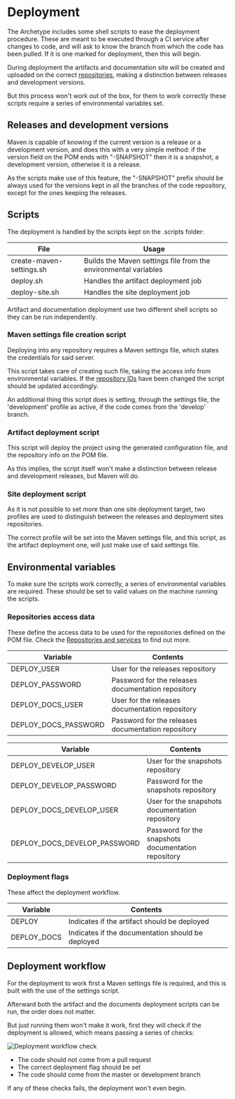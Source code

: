 # Deployment

The Archetype includes some shell scripts to ease the deployment procedure. These are meant to be executed through a CI service after changes to code, and will ask to know the branch from which the code has been pulled. If it is one marked for deployment, then this will begin.

During deployment the artifacts and documentation site will be created and uploaded on the correct [repositories][repositories], making a distinction between releases and development versions.

But this process won't work out of the box, for them to work correctly these scripts require a series of environmental variables set.

## Releases and development versions

Maven is capable of knowing if the current version is a release or a development version, and does this with a very simple method: if the version field on the POM ends with "-SNAPSHOT" then it is a snapshot, a development version, otherwise it is a release.

As the scripts make use of this feature, the "-SNAPSHOT" prefix should be always used for the versions kept in all the branches of the code repository, except for the ones keeping the releases.

## Scripts

The deployment is handled by the scripts kept on the .scripts folder:

|File|Usage|
|---|---|
|create-maven-settings.sh|Builds the Maven settings file from the environmental variables|
|deploy.sh|Handles the artifact deployment job|
|deploy-site.sh|Handles the site deployment job|

Artifact and documentation deployment use two different shell scripts so they can be run independently.

### Maven settings file creation script

Deploying into any repository requires a Maven settings file, which states the credentials for said server.

This script takes care of creating such file, taking the access info from environmental variables. If the [repository IDs](./repos.html#Repository_IDs) have been changed the script should be updated accordingly.

An additional thing this script does is setting, through the settings file, the 'development' profile as active, if the code comes from the 'develop' branch.

### Artifact deployment script

This script will deploy the project using the generated configuration file, and the repository info on the POM file.

As this implies, the script itself won't make a distinction between release and development releases, but Maven will do.

### Site deployment script

As it is not possible to set more than one site deployment target, two profiles are used to distinguish between the releases and deployment sites repositories.

The correct profile will be set into the Maven settings file, and this script, as the artifact deployment one, will just make use of said settings file.

## Environmental variables

To make sure the scripts work correctly, a series of environmental variables are required. These should be set to valid values on the machine running the scripts.

### Repositories access data

These define the access data to be used for the repositories defined on the POM file. Check the [Repositories and services](./repos.html) to find out more.

|Variable|Contents|
|---|---|
|DEPLOY\_USER|User for the releases repository|
|DEPLOY\_PASSWORD|Password for the releases documentation repository|
|DEPLOY\_DOCS\_USER|User for the releases documentation repository|
|DEPLOY\_DOCS\_PASSWORD|Password for the releases documentation repository|

|Variable|Contents|
|---|---|
|DEPLOY\_DEVELOP\_USER|User for the snapshots repository|
|DEPLOY\_DEVELOP\_PASSWORD|Password for the snapshots repository|
|DEPLOY\_DOCS\_DEVELOP\_USER|User for the snapshots documentation repository|
|DEPLOY\_DOCS\_DEVELOP\_PASSWORD|Password for the snapshots documentation repository|

### Deployment flags

These affect the deployment workflow.

|Variable|Contents|
|---|---|
|DEPLOY|Indicates if the artifact should be deployed|
|DEPLOY\_DOCS|Indicates if the documentation should be deployed|

## Deployment workflow

For the deployment to work first a Maven settings file is required, and this is built with the use of the settings script.

Afterward both the artifact and the documents deployment scripts can be run, the order does not matter.

But just running them won't make it work, first they will check if the deployment is allowed, which means passing a series of checks:

![Deployment workflow check][deployment-workflow-check]

- The code should not come from a pull request
- The correct deployment flag should be set
- The code should come from the master or development branch

If any of these checks fails, the deployment won't even begin.

[deployment-workflow-check]: ./images/deployment_check_workflow.png
[repositories]: ./repos.html